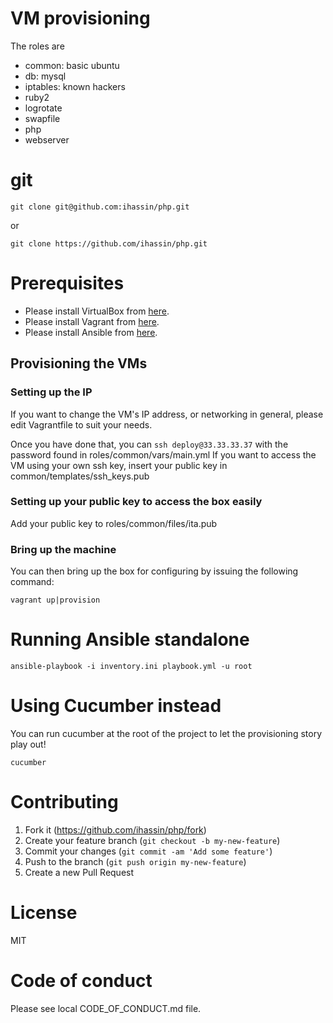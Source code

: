 # VM provisioning

The roles are
- common: basic ubuntu
- db: mysql
- iptables: known hackers
- ruby2
- logrotate
- swapfile
- php
- webserver

# git

```
git clone git@github.com:ihassin/php.git
```

or

```
git clone https://github.com/ihassin/php.git
```

# Prerequisites

* Please install VirtualBox from [here](https://www.virtualbox.org/wiki/Downloads).
* Please install Vagrant from [here](https://docs.vagrantup.com/v2/installation).
* Please install Ansible from [here](http://docs.ansible.com/ansible/intro_installation.html#getting-ansible).

## Provisioning the VMs

### Setting up the IP

If you want to change the VM's IP address, or networking in general, please edit Vagrantfile to suit your needs.

Once you have done that, you can ```ssh deploy@33.33.33.37``` with the password found in roles/common/vars/main.yml
If you want to access the VM using your own ssh key, insert your public key in common/templates/ssh_keys.pub


### Setting up your public key to access the box easily

Add your public key to roles/common/files/ita.pub

### Bring up the machine

You can then bring up the box for configuring by issuing the following command:

```
vagrant up|provision
```

# Running Ansible standalone

```
ansible-playbook -i inventory.ini playbook.yml -u root
```

# Using Cucumber instead

You can run cucumber at the root of the project to let the provisioning story play out!

```
cucumber
```

# Contributing

1. Fork it (https://github.com/ihassin/php/fork)
2. Create your feature branch (`git checkout -b my-new-feature`)
3. Commit your changes (`git commit -am 'Add some feature'`)
4. Push to the branch (`git push origin my-new-feature`)
5. Create a new Pull Request

# License

MIT

# Code of conduct

Please see local CODE_OF_CONDUCT.md file.

